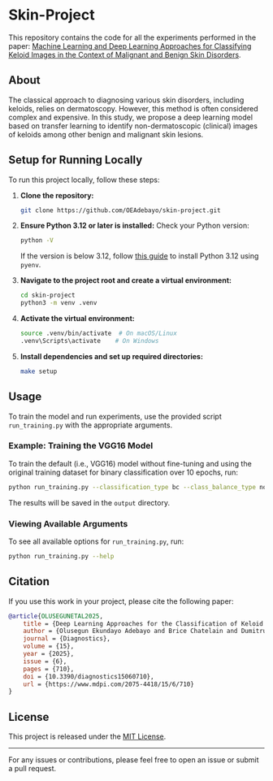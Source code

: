 # Skin-Project

This repository contains the code for all the experiments performed in the paper: [Machine Learning and Deep Learning Approaches for Classifying Keloid Images in the Context of Malignant and Benign Skin Disorders](https://www.mdpi.com/2075-4418/15/6/710).

## About

The classical approach to diagnosing various skin disorders, including keloids, relies on dermatoscopy. However, this method is often considered complex and expensive. In this study, we propose a deep learning model based on transfer learning to identify non-dermatoscopic (clinical) images of keloids among other benign and malignant skin lesions.

## Setup for Running Locally

To run this project locally, follow these steps:

1. **Clone the repository:**
    ```bash
    git clone https://github.com/OEAdebayo/skin-project.git
    ```

2. **Ensure Python 3.12 or later is installed:**
    Check your Python version:
    ```bash
    python -V
    ```
    If the version is below 3.12, follow [this guide](https://github.com/pyenv/pyenv) to install Python 3.12 using `pyenv`.

3. **Navigate to the project root and create a virtual environment:**
    ```bash
    cd skin-project
    python3 -m venv .venv
    ```

4. **Activate the virtual environment:**
    ```bash
    source .venv/bin/activate  # On macOS/Linux
    .venv\Scripts\activate    # On Windows
    ```

5. **Install dependencies and set up required directories:**
    ```bash
    make setup
    ```

## Usage

To train the model and run experiments, use the provided script `run_training.py` with the appropriate arguments.

### Example: Training the VGG16 Model
To train the default (i.e., VGG16) model without fine-tuning and using the original training dataset for binary classification over 10 epochs, run:
```bash
python run_training.py --classification_type bc --class_balance_type none
```
The results will be saved in the `output` directory.

### Viewing Available Arguments
To see all available options for `run_training.py`, run:
```bash
python run_training.py --help
```

## Citation
If you use this work in your project, please cite the following paper:

```bibtex
@article{OLUSEGUNETAL2025,
    title = {Deep Learning Approaches for the Classification of Keloid Images in the Context of Malignant and Benign Skin Disorders},
    author = {Olusegun Ekundayo Adebayo and Brice Chatelain and Dumitru Trucu and Raluca Eftimie},
    journal = {Diagnostics},
    volume = {15},
    year = {2025},
    issue = {6},
    pages = {710},
    doi = {10.3390/diagnostics15060710},
    url = {https://www.mdpi.com/2075-4418/15/6/710}
}
```

## License
This project is released under the [MIT License](LICENSE).

---

For any issues or contributions, please feel free to open an issue or submit a pull request.

